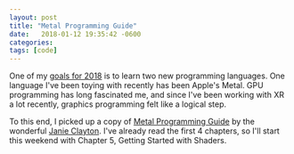 ```yaml
---
layout: post
title: "Metal Programming Guide"
date:   2018-01-12 19:35:42 -0600
categories: 
tags: [code]
---
```


One of my [goals for 2018](http://alextall.com/2018/01/07/Resolutions-suck.html) is to learn two new programming languages. One language I've been toying with recently has been Apple's Metal. GPU programming has long fascinated me, and since I've been working with XR a lot recently, graphics programming felt like a logical step.

To this end, I picked up a copy of [Metal Programming Guide](https://www.informit.com/store/metal-programming-guide-tutorial-and-reference-via-9780134668994) by the wonderful [Janie Clayton](https://twitter.com/redqueencoder). I've already read the first 4 chapters, so I'll start this weekend with Chapter 5, Getting Started with Shaders.
